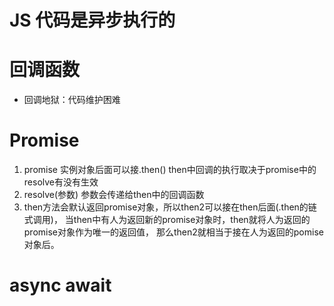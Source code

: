 # JS 代码是异步执行的

# 回调函数
- 回调地狱：代码维护困难

# Promise
1. promise 实例对象后面可以接.then() then中回调的执行取决于promise中的resolve有没有生效
2. resolve(参数) 参数会传递给then中的回调函数
3. then方法会默认返回promise对象，所以then2可以接在then后面(.then的链式调用)，
当then中有人为返回新的promise对象时，then就将人为返回的promise对象作为唯一的返回值，
那么then2就相当于接在人为返回的pomise对象后。

# async await 
